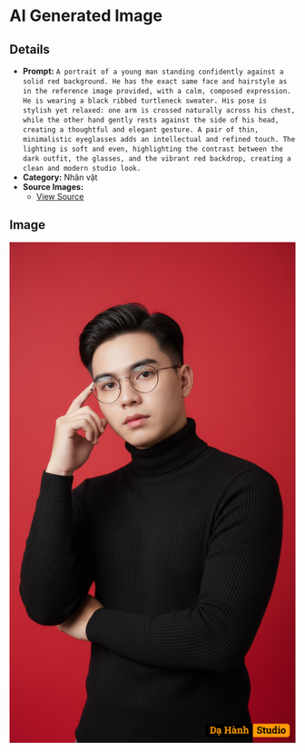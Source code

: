 # AI Generated Image

## Details
- **Prompt:** `A portrait of a young man standing confidently against a solid red background. He has the exact same face and hairstyle as in the reference image provided, with a calm, composed expression. He is wearing a black ribbed turtleneck sweater. His pose is stylish yet relaxed: one arm is crossed naturally across his chest, while the other hand gently rests against the side of his head, creating a thoughtful and elegant gesture. A pair of thin, minimalistic eyeglasses adds an intellectual and refined touch. The lighting is soft and even, highlighting the contrast between the dark outfit, the glasses, and the vibrant red backdrop, creating a clean and modern studio look.`
- **Category:** Nhân vật
- **Source Images:**
  - [View Source](https://raw.githubusercontent.com/lenzcomvth/ImageLibrary/main/Female.png)

## Image
![AI Generated Image](./image-2025-10-06T20-45-58-681Z-q8jkv.png)